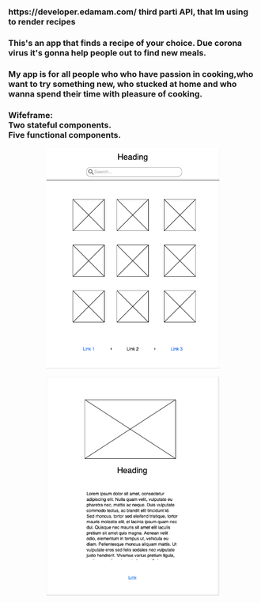 <h3>https://developer.edamam.com/ third parti API, that Im using to render recipes</h3> 

<h3>This's an app that finds a recipe of your choice. Due corona virus it's gonna help people out to find new meals. </h3>

<h3>My app is for all people who who have passion in cooking,who want to try something new, who stucked at home and who wanna spend their time with pleasure of cooking.</h3> 

<h3>Wifeframe: <br> Two stateful components. <br> Five functional components. </h3> 

<p align="center">
  <img src="./src/assets/recipe1.png" width="350" alt="no image">
</p>
<p align="center">
  <img src="./src/assets/recipe2.png" width="350" alt="no image">
</p>
